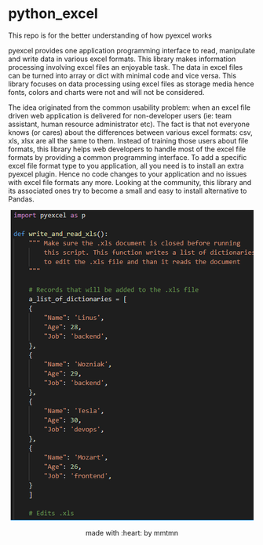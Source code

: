 # python_excel
This repo is for the better understanding of how pyexcel works

pyexcel provides one application programming interface to read, manipulate and write data in various excel formats. This library makes information processing involving excel files an enjoyable task. The data in excel files can be turned into array or dict with minimal code and vice versa. This library focuses on data processing using excel files as storage media hence fonts, colors and charts were not and will not be considered.

The idea originated from the common usability problem: when an excel file driven web application is delivered for non-developer users (ie: team assistant, human resource administrator etc). The fact is that not everyone knows (or cares) about the differences between various excel formats: csv, xls, xlsx are all the same to them. Instead of training those users about file formats, this library helps web developers to handle most of the excel file formats by providing a common programming interface. To add a specific excel file format type to you application, all you need is to install an extra pyexcel plugin. Hence no code changes to your application and no issues with excel file formats any more. Looking at the community, this library and its associated ones try to become a small and easy to install alternative to Pandas.

<div align=center>

![Image of main](https://github.com/mmtmn/python_excel/blob/master/README_image/python_excel_image.png)

</div>

<p align="center">made with :heart: by mmtmn</p>
